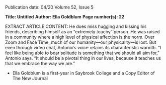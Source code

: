 Publication date: 04/20
Volume 52, Issue 5

**Title: Untitled**
**Author: Ella Goldblum**
**Page number(s): 22**

EXTRACT ARTICLE CONTENT:
He does miss hugging and kissing his friends, 
describing himself as an “extremely touchy” person. 
He was raised in a community where a high level of 
physical affection is the norm. Over Zoom and Face­
Time, much of our humanity—our physicality—is lost. 
But even through video chat, Antonio’s voice retains its 
characteristic warmth.
“I feel like being able to bear solitude is something 
that we should all aim for,” Antonio says. “It should be 
a pivotal thing in our lives, because it teaches us that 
we embrace the way we are.”
- Ella Goldblum is a first-year
in Saybrook College and 
a Copy Editor of The New 
Journal
